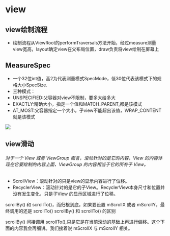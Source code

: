 # view

## view绘制流程
- 绘制流程从ViewRoot的performTraversals方法开始，经过measure测量view宽高，layout确定view在父布局位置，draw负责将view绘制在屏幕上

## MeasureSpec

- 一个32位int值，高2为代表测量模式SpecMode，低30位代表该模式下的规格大小SpecSize.
- 三种模式：
- UNSPECIFIED:父容器对view不限制，要多大给多大
- EXACTLY:精确大小，指定一个值和MATCH_PARENT,都是该模式
- AT_MOST:父容器指定一个大小，子view不能超出该值，WRAP_CONTENT就是该模式


![](https://github.com/dannycx/knowledge/blob/master/image/viewMeasure.png) 


## view滑动
###### 对于一个 View 或者 ViewGroup 而言，滚动针对的是它的内容，View 的内容体现在它要绘制的内容上面，ViewGroup 的内容相当于它的所有子 View。
- ScrollView：滚动针对的只是view的显示内容进行了位移。
- RecyclerView：滚动针对的是它的子View。RecyclerView本身尺寸和位置并没有发生变化，只是子View 的显示区域进行了位移。

scrollBy() 和 scrollTo()，而归根到底，如果要设置 mScrollX 或者 mScrollY，最终调用的还是 scrollTo()
scrollBy() 和 scrollTo() 的区别

scrollBy() 间接调用 scrollTo(),只是它是在当前滚动的基础上再进行偏移。这个下面的内容我会再细讲。我们接着说 mScrollX 与 mScrollY 相关。
